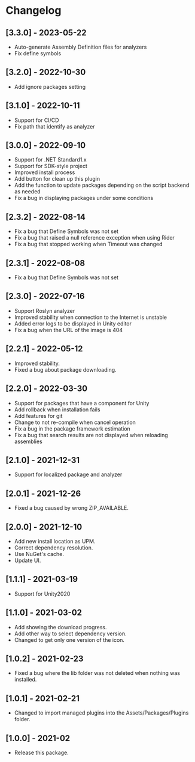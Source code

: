 # Changelog

## [3.3.0] - 2023-05-22

- Auto-generate Assembly Definition files for analyzers
- Fix define symbols

## [3.2.0] - 2022-10-30

- Add ignore packages setting

## [3.1.0] - 2022-10-11

- Support for CI/CD
- Fix path that identify as analyzer

## [3.0.0] - 2022-09-10

- Support for .NET Standard1.x
- Support for SDK-style project
- Improved install process
- Add button for clean up this plugin
- Add the function to update packages depending on the script backend as needed
- Fix a bug in displaying packages under some conditions

## [2.3.2] - 2022-08-14

- Fix a bug that Define Symbols was not set
- Fix a bug that raised a null reference exception when using Rider
- Fix a bug that stopped working when Timeout was changed

## [2.3.1] - 2022-08-08

- Fix a bug that Define Symbols was not set

## [2.3.0] - 2022-07-16

- Support Roslyn analyzer
- Improved stability when connection to the Internet is unstable
- Added error logs to be displayed in Unity editor
- Fix a bug when the URL of the image is 404

## [2.2.1] - 2022-05-12

- Improved stability.
- Fixed a bug about package downloading.

## [2.2.0] - 2022-03-30

- Support for packages that have a component for Unity
- Add rollback when installation fails
- Add features for git
- Change to not re-compile when cancel operation
- Fix a bug in the package framework estimation
- Fix a bug that search results are not displayed when reloading assemblies

## [2.1.0] - 2021-12-31

- Support for localized package and analyzer

## [2.0.1] - 2021-12-26

- Fixed a bug caused by wrong ZIP_AVAILABLE.

## [2.0.0] - 2021-12-10

- Add new install location as UPM.
- Correct dependency resolution.
- Use NuGet's cache.
- Update UI.

## [1.1.1] - 2021-03-19

- Support for Unity2020

## [1.1.0] - 2021-03-02

- Add showing the download progress.
- Add other way to select dependency version.
- Changed to get only one version of the icon.

## [1.0.2] - 2021-02-23

- Fixed a bug where the lib folder was not deleted when nothing was installed.

## [1.0.1] - 2021-02-21

- Changed to import managed plugins into the Assets/Packages/Plugins folder.

## [1.0.0] - 2021-02

- Release this package.
